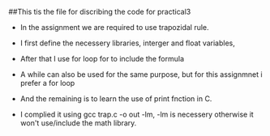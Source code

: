 ##This tis the file for discribing the code for practical3

* In the assignment we are required to use trapozidal rule. 

* I first define the necessery libraries, interger and float variables, 
* After that I use for loop for to include the formula
* A while can also be used for the same purpose, but for this assignmnet i prefer a for loop
* And the remaining is to learn the use of print fnction in C. 

* I complied it using gcc trap.c -o out -lm, -lm is necessery otherwise it won't use/include the math library. 
